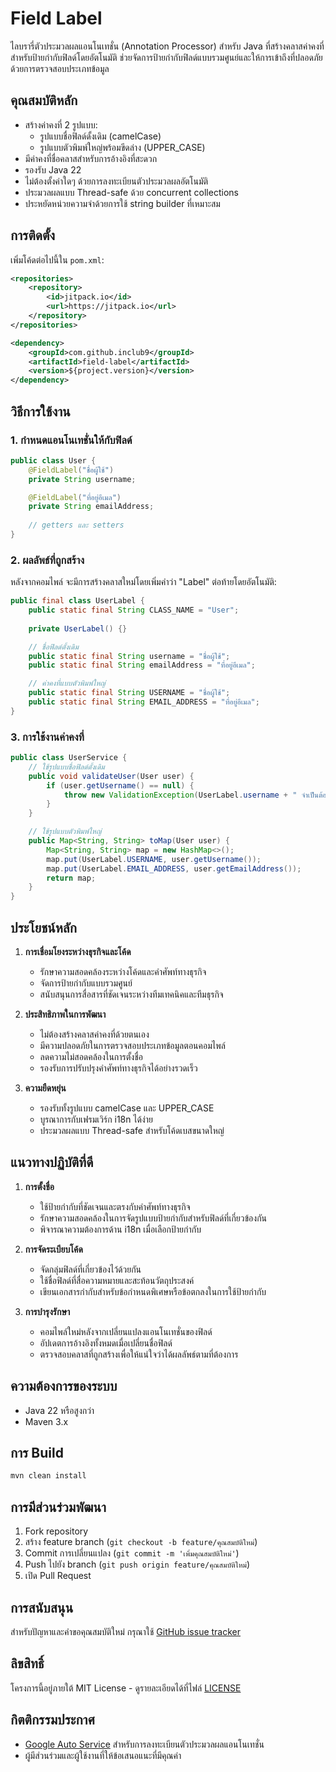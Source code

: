 # Field Label

ไลบรารี่ตัวประมวลผลแอนโนเทชั่น (Annotation Processor) สำหรับ Java ที่สร้างคลาสค่าคงที่สำหรับป้ายกำกับฟิลด์โดยอัตโนมัติ ช่วยจัดการป้ายกำกับฟิลด์แบบรวมศูนย์และให้การเข้าถึงที่ปลอดภัยด้วยการตรวจสอบประเภทข้อมูล

## คุณสมบัติหลัก

- สร้างค่าคงที่ 2 รูปแบบ:
   - รูปแบบชื่อฟิลด์ดั้งเดิม (camelCase)
   - รูปแบบตัวพิมพ์ใหญ่พร้อมขีดล่าง (UPPER_CASE)
- มีค่าคงที่ชื่อคลาสสำหรับการอ้างอิงที่สะดวก
- รองรับ Java 22
- ไม่ต้องตั้งค่าใดๆ ด้วยการลงทะเบียนตัวประมวลผลอัตโนมัติ
- ประมวลผลแบบ Thread-safe ด้วย concurrent collections
- ประหยัดหน่วยความจำด้วยการใช้ string builder ที่เหมาะสม

## การติดตั้ง

เพิ่มโค้ดต่อไปนี้ใน `pom.xml`:

```xml
<repositories>
    <repository>
        <id>jitpack.io</id>
        <url>https://jitpack.io</url>
    </repository>
</repositories>

<dependency>
    <groupId>com.github.inclub9</groupId>
    <artifactId>field-label</artifactId>
    <version>${project.version}</version>
</dependency>
```

## วิธีการใช้งาน

### 1. กำหนดแอนโนเทชั่นให้กับฟิลด์

```java
public class User {
    @FieldLabel("ชื่อผู้ใช้")
    private String username;

    @FieldLabel("ที่อยู่อีเมล")
    private String emailAddress;
    
    // getters และ setters
}
```

### 2. ผลลัพธ์ที่ถูกสร้าง

หลังจากคอมไพล์ จะมีการสร้างคลาสใหม่โดยเพิ่มคำว่า "Label" ต่อท้ายโดยอัตโนมัติ:

```java
public final class UserLabel {
    public static final String CLASS_NAME = "User";
    
    private UserLabel() {}

    // ชื่อฟิลด์ดั้งเดิม
    public static final String username = "ชื่อผู้ใช้";
    public static final String emailAddress = "ที่อยู่อีเมล";

    // ค่าคงที่แบบตัวพิมพ์ใหญ่
    public static final String USERNAME = "ชื่อผู้ใช้";
    public static final String EMAIL_ADDRESS = "ที่อยู่อีเมล";
}
```

### 3. การใช้งานค่าคงที่

```java
public class UserService {
    // ใช้รูปแบบชื่อฟิลด์ดั้งเดิม
    public void validateUser(User user) {
        if (user.getUsername() == null) {
            throw new ValidationException(UserLabel.username + " จำเป็นต้องระบุ");
        }
    }

    // ใช้รูปแบบตัวพิมพ์ใหญ่
    public Map<String, String> toMap(User user) {
        Map<String, String> map = new HashMap<>();
        map.put(UserLabel.USERNAME, user.getUsername());
        map.put(UserLabel.EMAIL_ADDRESS, user.getEmailAddress());
        return map;
    }
}
```

## ประโยชน์หลัก

1. **การเชื่อมโยงระหว่างธุรกิจและโค้ด**
   - รักษาความสอดคล้องระหว่างโค้ดและคำศัพท์ทางธุรกิจ
   - จัดการป้ายกำกับแบบรวมศูนย์
   - สนับสนุนการสื่อสารที่ชัดเจนระหว่างทีมเทคนิคและทีมธุรกิจ

2. **ประสิทธิภาพในการพัฒนา**
   - ไม่ต้องสร้างคลาสค่าคงที่ด้วยตนเอง
   - มีความปลอดภัยในการตรวจสอบประเภทข้อมูลตอนคอมไพล์
   - ลดความไม่สอดคล้องในการตั้งชื่อ
   - รองรับการปรับปรุงคำศัพท์ทางธุรกิจได้อย่างรวดเร็ว

3. **ความยืดหยุ่น**
   - รองรับทั้งรูปแบบ camelCase และ UPPER_CASE
   - บูรณาการกับเฟรมเวิร์ก i18n ได้ง่าย
   - ประมวลผลแบบ Thread-safe สำหรับโค้ดเบสขนาดใหญ่

## แนวทางปฏิบัติที่ดี

1. **การตั้งชื่อ**
   - ใช้ป้ายกำกับที่ชัดเจนและตรงกับคำศัพท์ทางธุรกิจ
   - รักษาความสอดคล้องในการจัดรูปแบบป้ายกำกับสำหรับฟิลด์ที่เกี่ยวข้องกัน
   - พิจารณาความต้องการด้าน i18n เมื่อเลือกป้ายกำกับ

2. **การจัดระเบียบโค้ด**
   - จัดกลุ่มฟิลด์ที่เกี่ยวข้องไว้ด้วยกัน
   - ใช้ชื่อฟิลด์ที่สื่อความหมายและสะท้อนวัตถุประสงค์
   - เขียนเอกสารกำกับสำหรับข้อกำหนดพิเศษหรือข้อตกลงในการใช้ป้ายกำกับ

3. **การบำรุงรักษา**
   - คอมไพล์ใหม่หลังจากเปลี่ยนแปลงแอนโนเทชั่นของฟิลด์
   - อัปเดตการอ้างอิงทั้งหมดเมื่อเปลี่ยนชื่อฟิลด์
   - ตรวจสอบคลาสที่ถูกสร้างเพื่อให้แน่ใจว่าได้ผลลัพธ์ตามที่ต้องการ

## ความต้องการของระบบ

- Java 22 หรือสูงกว่า
- Maven 3.x

## การ Build

```bash
mvn clean install
```

## การมีส่วนร่วมพัฒนา

1. Fork repository
2. สร้าง feature branch (`git checkout -b feature/คุณสมบัติใหม่`)
3. Commit การเปลี่ยนแปลง (`git commit -m 'เพิ่มคุณสมบัติใหม่'`)
4. Push ไปยัง branch (`git push origin feature/คุณสมบัติใหม่`)
5. เปิด Pull Request

## การสนับสนุน

สำหรับปัญหาและคำขอคุณสมบัติใหม่ กรุณาใช้ [GitHub issue tracker](https://github.com/inclub9/field-label/issues)

## ลิขสิทธิ์

โครงการนี้อยู่ภายใต้ MIT License - ดูรายละเอียดได้ที่ไฟล์ [LICENSE](LICENSE)

## กิตติกรรมประกาศ

- [Google Auto Service](https://github.com/google/auto/tree/main/service) สำหรับการลงทะเบียนตัวประมวลผลแอนโนเทชั่น
- ผู้มีส่วนร่วมและผู้ใช้งานที่ให้ข้อเสนอแนะที่มีคุณค่า
